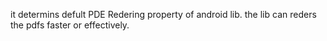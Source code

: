 it determins defult PDE Redering property of android lib.
the lib can reders the pdfs faster or effectively.
